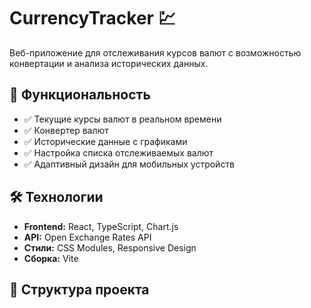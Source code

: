 # CurrencyTracker 💹

Веб-приложение для отслеживания курсов валют с возможностью конвертации и анализа исторических данных.

## 🚀 Функциональность

- ✅ Текущие курсы валют в реальном времени
- ✅ Конвертер валют
- ✅ Исторические данные с графиками
- ✅ Настройка списка отслеживаемых валют
- ✅ Адаптивный дизайн для мобильных устройств

## 🛠 Технологии

- **Frontend:** React, TypeScript, Chart.js
- **API:** Open Exchange Rates API
- **Стили:** CSS Modules, Responsive Design
- **Сборка:** Vite

## 📁 Структура проекта
